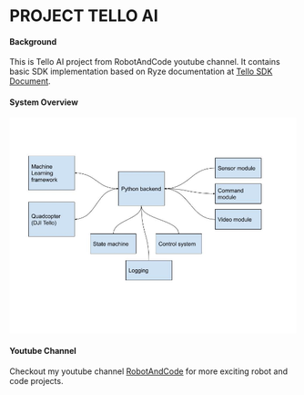 # PROJECT TELLO AI

#### Background
This is Tello AI project from RobotAndCode youtube channel. It contains
basic SDK implementation based on Ryze documentation at [Tello SDK Document](https://dl-cdn.ryzerobotics.com/downloads/Tello/Tello%20SDK%202.0%20User%20Guide.pdf).

#### System Overview
![Component Diagram](component-diagram.jpg)

#### Youtube Channel
Checkout my youtube channel [RobotAndCode](https://www.youtube.com/channel/UCQam-u9KZaMSelXoJDRrYJA?view_as=subscriber) for more exciting robot and code projects.
